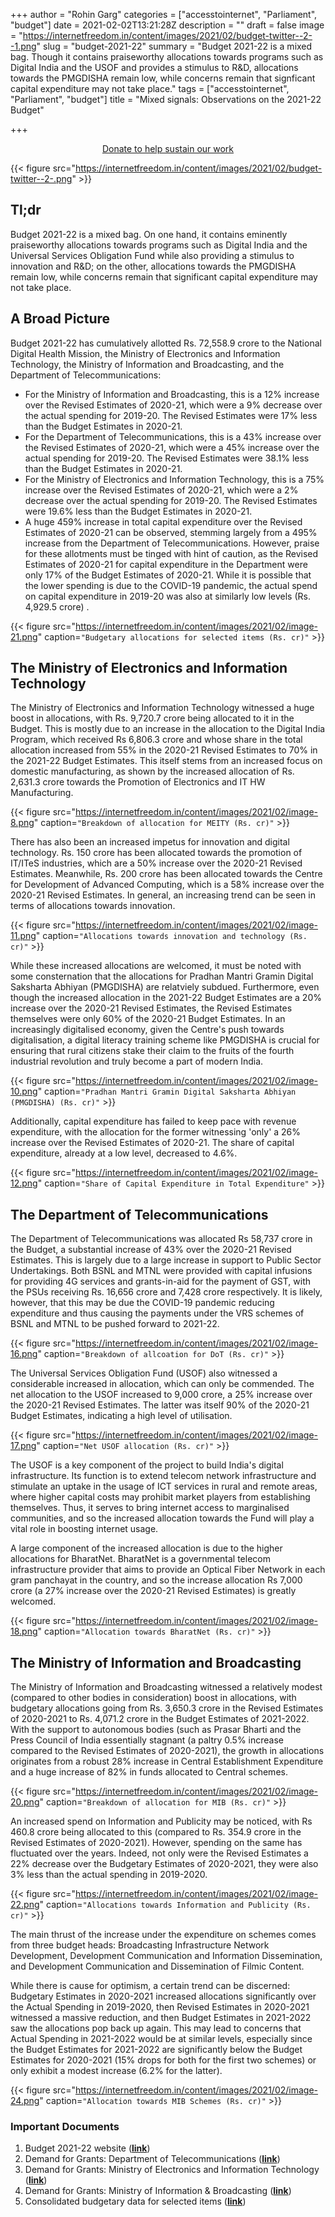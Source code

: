 +++
author = "Rohin Garg"
categories = ["accesstointernet", "Parliament", "budget"]
date = 2021-02-02T13:21:28Z
description = ""
draft = false
image = "https://internetfreedom.in/content/images/2021/02/budget-twitter--2--1.png"
slug = "budget-2021-22"
summary = "Budget 2021-22 is a mixed bag. Though it contains praiseworthy allocations towards programs such as Digital India and the USOF and provides a stimulus to R&D, allocations towards the PMGDISHA remain low, while concerns remain that signficant capital expenditure may not take place."
tags = ["accesstointernet", "Parliament", "budget"]
title = "Mixed signals: Observations on the 2021-22 Budget"

+++


<div style="text-align:center;">
    <a href="https://internetfreedom.in/donate/" class="button">Donate to help sustain our work</a>
</div>

{{< figure src="https://internetfreedom.in/content/images/2021/02/budget-twitter--2-.png" >}}

## Tl;dr

Budget 2021-22 is a mixed bag. On one hand, it contains eminently praiseworthy allocations towards programs such as Digital India and the Universal Services Obligation Fund while also providing a stimulus to innovation and R&D; on the other, allocations towards the PMGDISHA remain low, while concerns remain that significant capital expenditure may not take place.

## A Broad Picture

Budget 2021-22 has cumulatively allotted Rs. 72,558.9 crore to the National Digital Health Mission, the Ministry of Electronics and Information Technology, the Ministry of Information and Broadcasting, and the Department of Telecommunications:

* For the Ministry of Information and Broadcasting, this is a 12% increase over the Revised Estimates of 2020-21, which were a 9% decrease over the actual spending for 2019-20. The Revised Estimates were 17% less than the Budget Estimates in 2020-21.
* For the Department of Telecommunications, this is a 43% increase over the Revised Estimates of 2020-21, which were a 45% increase over the actual spending for 2019-20. The Revised Estimates were 38.1% less than the Budget Estimates in 2020-21.
* For the Ministry of Electronics and Information Technology, this is a 75% increase over the Revised Estimates of 2020-21, which were a 2% decrease over the actual spending for 2019-20. The Revised Estimates were 19.6% less than the Budget Estimates in 2020-21.
* A huge 459% increase in total capital expenditure over the Revised Estimates of 2020-21 can be observed, stemming largely from a 495% increase from the Department of Telecommunications. However, praise for these allotments must be tinged with hint of caution, as the Revised Estimates of 2020-21 for capital expenditure in the Department were only 17% of the Budget Estimates of 2020-21. While it is possible that the lower spending is due to the COVID-19 pandemic, the actual spend on capital expenditure in 2019-20 was also at similarly low levels (Rs. 4,929.5 crore) .

{{< figure src="https://internetfreedom.in/content/images/2021/02/image-21.png" caption=`"Budgetary allocations for selected items (Rs. cr)"` >}}

## The Ministry of Electronics and Information Technology

The Ministry of Electronics and Information Technology witnessed a huge boost in allocations, with Rs. 9,720.7 crore being allocated to it in the Budget. This is mostly due to an increase in the allocation to the Digital India Program, which received Rs 6,806.3 crore and whose share in the total allocation increased from 55% in the 2020-21 Revised Estimates to 70% in the 2021-22 Budget Estimates.  This itself stems from an increased focus on domestic manufacturing, as shown by the increased allocation of Rs. 2,631.3 crore towards the Promotion of Electronics and IT HW Manufacturing.

{{< figure src="https://internetfreedom.in/content/images/2021/02/image-8.png" caption=`"Breakdown of allocation for MEITY (Rs. cr)"` >}}

There has also been an increased impetus for innovation and digital technology. Rs. 150 crore has been allocated towards the promotion of IT/ITeS industries, which are a 50% increase over the 2020-21 Revised Estimates. Meanwhile, Rs. 200 crore has been allocated towards the Centre for Development of Advanced Computing, which is a 58% increase over the 2020-21 Revised Estimates. In general, an increasing trend can be seen in terms of allocations towards innovation.

{{< figure src="https://internetfreedom.in/content/images/2021/02/image-11.png" caption=`"Allocations towards innovation and technology (Rs. cr)"` >}}

While these increased allocations are welcomed, it must be noted with some consternation that the allocations for Pradhan Mantri Gramin Digital Saksharta Abhiyan (PMGDISHA) are relatviely subdued. Furthermore, even though the increased allocation in the 2021-22 Budget Estimates are a 20% increase over the 2020-21 Revised Estimates, the Revised Estimates themselves were only 60% of the 2020-21 Budget Estimates. In an increasingly digitalised economy, given the Centre's push towards digitalisation, a digital literacy training scheme like PMGDISHA is crucial for ensuring that rural citizens stake their claim to the fruits of the fourth industrial revolution and truly become a part of modern India.

{{< figure src="https://internetfreedom.in/content/images/2021/02/image-10.png" caption=`"Pradhan Mantri Gramin Digital Saksharta Abhiyan (PMGDISHA) (Rs. cr)"` >}}

Additionally, capital expenditure has failed to keep pace with revenue expenditure, with the allocation for the former witnessing 'only' a 26% increase over the Revised Estimates of 2020-21. The share of capital expenditure, already at a low level, decreased to 4.6%.

{{< figure src="https://internetfreedom.in/content/images/2021/02/image-12.png" caption=`"Share of Capital Expenditure in Total Expenditure"` >}}

## The Department of Telecommunications

The Department of Telecommunications was allocated Rs 58,737 crore in the Budget, a substantial increase of 43% over the 2020-21 Revised Estimates. This is largely due to a large increase in support to Public Sector Undertakings. Both BSNL and MTNL were provided with  capital infusions for providing 4G services and grants-in-aid for the payment of GST, with the PSUs receiving Rs. 16,656 crore and 7,428 crore respectively. It is likely, however, that this may be due the COVID-19 pandemic reducing expenditure and thus causing the payments under the VRS schemes of BSNL and MTNL to be pushed forward to 2021-22.

{{< figure src="https://internetfreedom.in/content/images/2021/02/image-16.png" caption=`"Breakdown of allcoation for DoT (Rs. cr)"` >}}

The Universal Services Obligation Fund (USOF) also witnessed a considerable increased in allocation, which can only be commended. The net allocation to the USOF increased to 9,000 crore, a 25% increase over the 2020-21 Revised Estimates. The latter was itself 90% of the 2020-21 Budget Estimates, indicating a high level of utilisation.

{{< figure src="https://internetfreedom.in/content/images/2021/02/image-17.png" caption=`"Net USOF allocation (Rs. cr)"` >}}

The USOF is a key component of the project to build India's digital infrastructure. Its function is to extend telecom network infrastructure and stimulate an uptake in the usage of ICT services in rural and remote areas, where higher capital costs may prohibit market players from establishing themselves. Thus, it serves to bring internet access to marginalised communities, and so the increased allocation towards the Fund will play a vital role in boosting internet usage.

A large component of the increased allocation is due to the higher allocations for BharatNet. BharatNet is a governmental telecom infrastructure provider that aims to provide an Optical Fiber Network in each gram panchayat in the country, and so the increase allocation Rs 7,000 crore (a 27% increase over the 2020-21 Revised Estimates) is greatly welcomed.

{{< figure src="https://internetfreedom.in/content/images/2021/02/image-18.png" caption=`"Allocation towards BharatNet (Rs. cr)"` >}}

## The Ministry of Information and Broadcasting

The Ministry of Information and Broadcasting witnessed a relatively modest (compared to other bodies in consideration) boost in allocations, with budgetary allocations going from Rs. 3,650.3 crore in the Revised Estimates of 2020-2021 to Rs. 4,071.2 crore in the Budget Estimates of 2021-2022. With the support to autonomous bodies (such as Prasar Bharti and the Press Council of India essentially stagnant (a paltry 0.5% increase compared to the Revised Estimates of 2020-2021), the growth in allocations originates from a robust 28% increase in Central Establishment Expenditure and a huge increase of 82% in funds allocated to Central schemes.

{{< figure src="https://internetfreedom.in/content/images/2021/02/image-20.png" caption=`"Breakdown of allocation for MIB (Rs. cr)"` >}}

An increased spend on Information and Publicity may be noticed, with Rs 460.8 crore being allocated to this (compared to Rs. 354.9 crore in the Revised Estimates of 2020-2021). However, spending on the same has fluctuated over the years. Indeed, not only were the Revised Estimates a 22% decrease over the Budgetary Estimates of 2020-2021, they were also 3% less than the actual spending in 2019-2020.

{{< figure src="https://internetfreedom.in/content/images/2021/02/image-22.png" caption=`"Allocations towards Information and Publicity (Rs. cr)"` >}}

The main thrust of the increase under the expenditure on schemes comes from three budget heads: Broadcasting Infrastructure Network Development, Development Communication and Information Dissemination, and Development Communication and Dissemination of Filmic Content.

While there is cause for optimism, a certain trend can be discerned: Budgetary Estimates in 2020-2021 increased allocations significantly over the Actual Spending in 2019-2020, then Revised Estimates in 2020-2021 witnessed a massive reduction, and then Budget Estimates in 2021-2022 saw the allocations pop back up again. This may lead to concerns that Actual Spending in 2021-2022 would be at similar levels, especially since the Budget Estimates for 2021-2022 are significantly below the Budget Estimates for 2020-2021 (15% drops for both for the first two schemes) or only exhibit a modest increase (6.2% for the latter).

{{< figure src="https://internetfreedom.in/content/images/2021/02/image-24.png" caption=`"Allocation towards MIB Schemes (Rs. cr)"` >}}

### Important Documents

1. Budget 2021-22 website ([**link**](https://www.indiabudget.gov.in/))
2. Demand for Grants: Department of Telecommunications (**[link](https://www.indiabudget.gov.in/doc/eb/sbe13.pdf)**)
3. Demand for Grants: Ministry of Electronics and Information Technology (**[link](https://www.indiabudget.gov.in/doc/eb/sbe26.pdf)**)
4. Demand for Grants: Ministry of Information & Broadcasting ([**link**](https://www.indiabudget.gov.in/doc/eb/sbe60.pdf))
5. Consolidated budgetary data for selected items (**[link](https://docs.google.com/spreadsheets/d/1-O6NOVH1OclTcRYORTNJVZ7g-MuEtc-ToruHedCkLsE/edit?usp=sharing)**)

